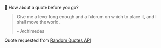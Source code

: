 📣 How about a quote before you go?

> Give me a lever long enough and a fulcrum on which to place it, and I shall move the world.
>
> <p>- Archimedes</p>

Quote requested from [Random Quotes API](https://github.com/lukePeavey/quotable)

